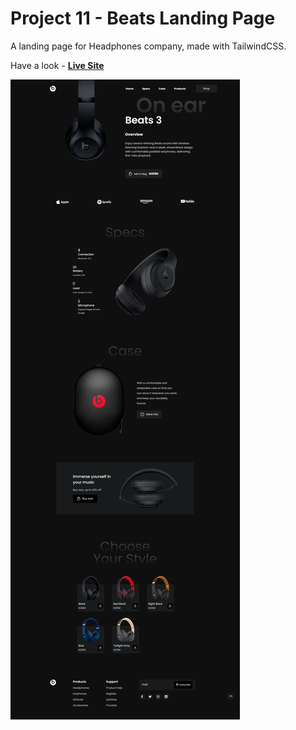 # Project 11 - Beats Landing Page

A landing page for Headphones company, made with TailwindCSS.

Have a look - [**Live Site**](https://beats-landing-page-project.netlify.app/)

![output](./beatsLandingPage-output.jpeg)
